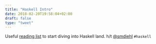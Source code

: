 ```yaml
---
title: "Haskell Intro"
date: 2018-02-20T19:58:04+02:00
draft: false
type: "tweet"
---
```

Useful [reading list](http://www.stephendiehl.com/posts/haskell_2018.html) to start diving into Haskell land. h/t [@smdiehl](https://twitter.com/smdiehl) `#haskell`
